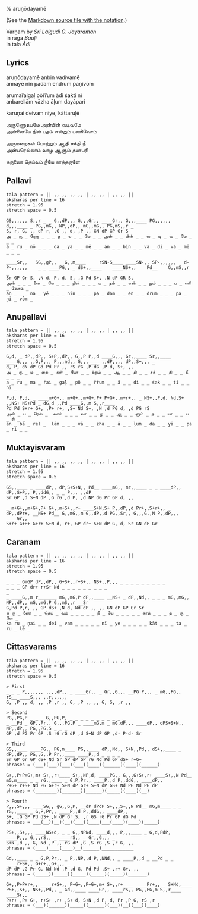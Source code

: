 % aruṇōdayamē

<script src="http://sriku.org/lib/carnot/carnot.min.js"></script>

(See the [Markdown source file with the notation](arunodayame.md).)

Varṇam by *Sri Lalgudi G. Jayaraman*  
in raga *Bauḷi*  
in tala *Ādi*  

## Lyrics

aruṇōdayamē anbin vadivamē  
annayē nin padam endrum paṇivōm

arumar̈aigaḷ pōr̈r̈um ādi śakti nī  
anbarellām vāzha āḷum dayāpari

karuṇai deivam nīye, kāttaruḷē


அருணோதயமே அன்பின் வடிவமே  
அன்னையே நின் பதம் என்றும் பணிவோம்  

அருமறைகள் போற்றும் ஆதி சக்தி நீ  
அன்பரெல்லாம் வாழ ஆளும் தயாபரி  

கருணை தெய்வம் நீயே காத்தருளே

## Pallavi

	tala pattern = || ,, ,, ,, ,, | ,, ,, | ,, ,, ||
	aksharas per line = 16
	stretch = 1.95
	stretch space = 0.5
	
	GS,,,,,, S,,r _ _ G,,dP,,, G,,,Gr,, ____Gr,, G,,,____ PG,,,,,, d,,,____ _ PG,,mG,, NP,,dP,, mG,,mG,, PG,mS,,r _
	S, r, G, ,, dP r, ,G ,, d, ,P ,, GN dP GP Gr S
	அ _ ரு _ ணோ _ _ _ த _ ய _ _ மே _ _ அன் _ _ பின் _ _ வ _ டி _ வ _ மே _ _ _
	a _ ru _ ṇō _ _ _ da _ ya _ _ mē _ _ an _ _ bin _ _ va _ di _ va _ mē _ _ _ 
	
	____Sr,,   SG,,gP,,   G,,m____     rSN-S____ ____SN-,, SP-,,,,,,   d-P-,,,,,,    _ _ ____PG,, _ dS+,,____    ____NS+,,    Pd__    G,,mS,,r _    
	Sr GP Gr S, ,N d, P, d, S, ,G Pd S+, ,N dP GR S,
	அன் _ _ _ னை _ யே _ _ _ நின் _ _ _ ப _ தம் _ _ என் _ _ றும் _ _ _ ப _ ணி _ வோம் _
	an _ _ _ na _ yē _ _ _ nin _ _ _ pa _ dam _ _ en _ _ drum _ _ _ pa _ ṇi _ vōm _
	
## Anupallavi

	tala pattern = || ,, ,, ,, ,, | ,, ,, | ,, ,, ||
	aksharas per line = 16
	stretch = 1.95
	stretch space = 0.5
	
	G,d, _ dP,,dP,, S+P,,dP,, G,,P P,,d ____G,,, Gr,,____ Sr,,____ ____G,,, ,,G,P,,, P,,,nd,, G,,,____ ,,dP,,,, dP,,S+,,, _             
	d, P, dN dP Gd Pd Pr ,, rS rG ,P dG ,P d, S+, ,,
	அ _ ரு _ ம _ றை _ கள் _ போ _ _ ற்றும் _ _ ஆ _ _ தி _ _ சக் _ _ தி _ _ நீ _ _ _ 
	a _ ru _ ma _ r̈ai _ gaḷ _ pō _ _ r̈r̈um _ _ ā _ _ di _ _ śak _ _ ti _ _ nī _ _ _ 
	
	P,d, P,d, _ ____m+G+,, m+G+,,m+G+,P+ P+G+,,m+r+,, _ NS+,,P,d, Nd,S+ ,,NS+ NS+Pd _ dG,d ,,Pd ____G,,m S,,r____         
	Pd Pd S+r+ G+, ,P+ r+, ,S+ Nd S+, ,N ,d PG d, ,d PG rS
	அன் _ ப _ ரெல் _  லாம் _ _ _ வா _ _ ழ _ _ ஆ _ _ ளும் _ த _ _ யா _ _ ப _ ரி _ _
	an _ ba _ rel _  lām _ _ _ vā _ _ zha _ _ ā _ _ ḷum _ da _ _ yā _ _ pa _ ri _ _

## Muktayisvaram

	tala pattern = || ,, ,, ,, ,, | ,, ,, | ,, ,, ||
	aksharas per line = 16
	stretch = 1.95
	stretch space = 0.5
	
	GS,,____ _ ____dP,, dP,S+S+N,, Pd__ ____mG,, mr,,____ _ _ ____dP,, dP,,S+P,, P,,ddG,, _ _ P,,, ,,dP      
	Sr GP ,d S+N dP ,G rG ,d P, ,d NP dG Pr GP d, ,,
	
	_ m+G+,,m+G+,P+ G+,,m+S+,,r+ ____S+N,S+ P,,dP,,d Pr+,,S+r+,, _ dP,,dPr+, __NS+ Pd__ G,,mG,,m G,,dP,,d PG,,Sr,, G,,,G,,N P,,dP,,, ____Gr,,
	S+r+ G+P+ G+r+ S+N d, r+, GP dr+ S+N dP G, d, Sr GN dP Gr

## Caranam

	tala pattern = || ,, ,, ,, ,, | ,, ,, | ,, ,, ||
	aksharas per line = 16
	stretch = 1.95
	stretch space = 0.5
	
	_ _ _ GmGP dP,,dP,, G+S+,,r+S+,, NS+,,P,,, _ _ _ _ _ _ _ _ _
	_ _ _ GP dr+ r+S+ Nd _ _ _ _ _ _ _ _ _
	_
	_ ____G,,m r_______ mG,,mG,P dP,,____ __NS+ _ dP,,Nd,, _ _ _ mG,,mG,, NP,,dP,, mG,,mG,P G,,mS,,r __Sr
	G,Pd P,r, ,, GP dS+ ,N d, Nd dP ,, ,, GN dP GP Gr Sr
	க ரு _ ணை _ _ தெய் _ வம் _ _ _ _ _ நீ _ யே _ _ _ _ _ காத் _ _ _ த _ ரு _ ளே _
	ka ru _ ṇai _ _ dei _ vam _ _ _ _ _ nī _ ye _ _ _ _ _ kāt _ _ _ ta _ ru _ ḷē _

## Cittasvarams

	tala pattern = || ,, ,, ,, ,, | ,, ,, | ,, ,, ||
	aksharas per line = 16
	stretch = 1.95
	stretch space = 0.5
	
	> First
	_ _ _ P,,,,,,, ,,,,dP,, _ ____Gr,, _ Gr,,G,,, __PG P,,, _ mG,,PG,, rS__ ____S,,, ,,r,,,,,,
	G, ,P ,, d, ,, ,P ,r ,, G, ,P ,, ,, G, S, ,r ,,
	
	> Second
	PG,,PG,P _ _ _ G,,PG,P, _ _ _ _ _ _ _ _ _ _ _
	_ __Pd _ GP,,Pr,, G,,,PG,P _ ____mG,m _ mG,dP,,, ____dP,, dPS+S+N,, NP,,dP,, PG,,PG,S _ _ _
	GP ,d PG Pr GP ,S rG rG dP ,d S+N dP GP ,d- P-d- Sr
	
	> Third
	GS,,____ ____PG,, PG,m____ PG,,____ dP,,Nd,, S+N,,Pd,, dS+,,____ _ dP,,dP,, PG,,G,,P Pr,,____ ____P,,d _ _ _ _
	Sr GP Gr GP dS+ Nd Sr GP dP GP rG Nd Pd GP dS+ r+G+
	phrases = (___)(___)(___)(___)(____)(______)(____)(______)
	
	G+,,P+P+G+,m+ S+,,r+____ S+,,NP,d, ____PG,, G,,,G+S+,r+ ____S+,,N Pd__ mG,m____ _ _ rG,,____ _ G,P,Pr,, ____P,,d P,,ddG,, ____dP,,
	P+G+ r+S+ Nd PG G+r+ S+N dP Gr+ S+N dP GS+ Nd PG Nd PG dP
	phrases = (________)(_______)(______)(_____)(____)(__)
	
	> Fourth
	P,,,S+,,, ____SG,, gG,,G,P, __dP dPdP S+,,,S+,,N Pd__ mG,m____ _ _ rG,,____ _ G,P,Pr,, ____P,,d P,,ddG,, ____dP,,
	S+, ,G GP Pd dS+ ,N dP Gr S, ,r GS rG Pr GP dG Pd
    phrases = ___(__)(__)(__)(___)(____)___(____)(____)(_____)
	
	PS+,,S+,,, ____NS+d, _ _ G,,NPNd, ____d,,, P,,,____ _ G,d,PdP, ____P,,, G,,,rS,, _ ____rS,, _ Gr,,G,,, _
	S+N ,d ,, G, Nd ,P ,, rG dP ,G ,S rG ,S ,r G, ,,
    phrases = (____)____(____)__(______)____________
	
	Gd,,____ _ _ G,P,Pr,, _ P,,NP,,d P,,NNd,, _ ____P,,d _ __Pd _ _ ____r+S+,, G+r+,,G+,,, _
	dP dP ,G Pr G, Nd Nd ,P ,d G, Pd Pd ,S+ ,r+ G+, ,,
    phrases = (_____)(_____)(_____)(_____)(_____)(_______)
	
	G+,,P+P+r+,, ____r+S+,, P+G+,,P+G+,m+ S+,,r+____ ____Pr+,, _ S+Nd,____ PS+,,S+,, NS+,,Pd,, _ Gd,,____ ____Gr,, ____rS,, PG,,PG,m S,,r____ ____Sr,,              
	P+r+ ,P+ G+, r+S+ ,r+ ,S+ d, S+N ,d P, d, Pr ,P G, rS ,r
    phrases = (___)(______)(_____)(______)(___)(__)(___)(____)

